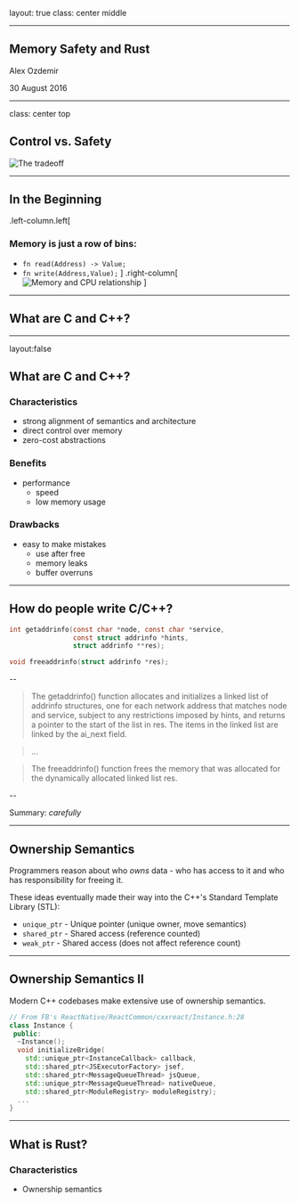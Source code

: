layout: true
class: center middle

---

## Memory Safety and Rust

Alex Ozdemir

30 August 2016

---

class: center top

## Control vs. Safety

![The tradeoff][trade-off]

---

## In the Beginning

.left-column.left[
### Memory is just a row of bins:
* `fn read(Address) -> Value;`
* `fn write(Address,Value);`
]
.right-column[
![Memory and CPU relationship][memory-cpu]
]

---

## What are C and C++?

---
layout:false
## What are C and C++?

### Characteristics
* strong alignment of semantics and architecture
* direct control over memory
* zero-cost abstractions

### Benefits
* performance
   * speed
   * low memory usage

### Drawbacks
* easy to make mistakes
   * use after free
   * memory leaks
   * buffer overruns
---

## How do people write C/C++?

```c
int getaddrinfo(const char *node, const char *service,
                const struct addrinfo *hints,
                struct addrinfo **res);

void freeaddrinfo(struct addrinfo *res);
```

--

> The getaddrinfo() function allocates and initializes a linked list of
> addrinfo  structures,  one  for  each  network  address  that  matches node
> and service, subject to any restrictions imposed by hints, and returns a
> pointer to the start of the  list  in  res.  The items in the linked list are
> linked by the ai_next field.

> ...

> The freeaddrinfo() function frees the memory that  was  allocated  for  the
> dynamically allocated linked list res.

--

Summary: _carefully_

---

## Ownership Semantics

Programmers reason about who _owns_ data - who has access to it and who has
responsibility for freeing it.

These ideas eventually made their way into the C++'s Standard Template Library
(STL):

* `unique_ptr` - Unique pointer (unique owner, move semantics)
* `shared_ptr` - Shared access (reference counted)
* `weak_ptr` - Shared access (does not affect reference count)

---

## Ownership Semantics II

Modern C++ codebases make extensive use of ownership semantics.

```cpp
// From FB's ReactNative/ReactCommon/cxxreact/Instance.h:28
class Instance {
 public:
  ~Instance();
  void initializeBridge(
    std::unique_ptr<InstanceCallback> callback,
    std::shared_ptr<JSExecutorFactory> jsef,
    std::shared_ptr<MessageQueueThread> jsQueue,
    std::unique_ptr<MessageQueueThread> nativeQueue,
    std::shared_ptr<ModuleRegistry> moduleRegistry);
  ...
}
```

---

## What is Rust?

### Characteristics
* Ownership semantics




[trade-off]: https://docs.google.com/drawings/d/1DUug8LxqRalnfckaHwUTd8tyxWMxDn2Aubqr6v8-DyY/pub?w=894&h=134
[memory-cpu]: http://www.hitequest.com/Kiss/comp_arch_general.gif
